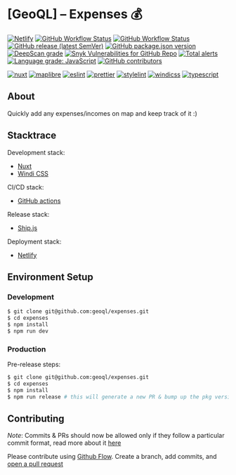 # [GeoQL] – Expenses 💰

<!-- Badges -->
[![Netlify](https://img.shields.io/netlify/369eaf30-6b2c-4f4a-9c6e-c78ce6d0693f?logo=netlify)](https://app.netlify.com/sites/map-my-expenses/deploys)
[![GitHub Workflow Status](https://img.shields.io/github/workflow/status/geoql/expenses/ci?logo=github-actions)](https://github.com/geoql/expenses/actions/workflows/ci.yml)
[![GitHub Workflow Status](https://img.shields.io/github/workflow/status/geoql/expenses/Ship%20js%20trigger?label=⛴%20Ship.js%20trigger)](https://github.com/geoql/expenses/actions/workflows/shipjs-trigger.yml)
[![GitHub release (latest SemVer)](https://img.shields.io/github/v/release/geoql/expenses?sort=semver&logo=github)](https://github.com/geoql/expenses/releases)
[![GitHub package.json version](https://img.shields.io/github/package-json/v/geoql/expenses)]((https://github.com/geoql/expenses/releases))
[![DeepScan grade](https://deepscan.io/api/teams/15032/projects/18650/branches/461082/badge/grade.svg)](https://deepscan.io/dashboard#view=project&tid=15032&pid=18650&bid=461082)
[![Snyk Vulnerabilities for GitHub Repo](https://img.shields.io/snyk/vulnerabilities/github/geoql/expenses)](https://snyk.io/test/github/geoql/expenses)
[![Total alerts](https://img.shields.io/lgtm/alerts/g/geoql/expenses.svg?logo=lgtm&logoWidth=18)](https://lgtm.com/projects/g/geoql/expenses/alerts/)
[![Language grade: JavaScript](https://img.shields.io/lgtm/grade/javascript/g/geoql/expenses.svg?logo=lgtm&logoWidth=18)](https://lgtm.com/projects/g/geoql/expenses/context:javascript)
[![GitHub contributors](https://img.shields.io/github/contributors/geoql/expenses)](https://github.com/geoql/expenses/graphs/contributors)

[![nuxt](https://img.shields.io/github/package-json/dependency-version/geoql/expenses/dev/nuxt3?logo=nuxt.js)](https://v3.nuxtjs.org/)
[![maplibre](https://img.shields.io/github/package-json/dependency-version/geoql/expenses/maplibre-gl?logo=mapbox)](https://maplibre.org/maplibre-gl-js-docs/api/)
[![eslint](https://img.shields.io/github/package-json/dependency-version/geoql/expenses/dev/eslint?logo=eslint)](https://eslint.org/)
[![prettier](https://img.shields.io/github/package-json/dependency-version/geoql/expenses/dev/prettier?logo=prettier)](https://prettier.io/)
[![stylelint](https://img.shields.io/github/package-json/dependency-version/geoql/expenses/dev/stylelint?logo=stylelint)](https://stylelint.io/)
[![windicss](https://img.shields.io/github/package-json/dependency-version/geoql/expenses/dev/nuxt-windicss?logo=windicss)](https://windicss.org/integrations/nuxt.html)
[![typescript](https://img.shields.io/github/package-json/dependency-version/geoql/expenses/dev/typescript?logo=TypeScript)](https://www.typescriptlang.org/)

## About
Quickly add any expenses/incomes on map and keep track of it :)

## Stacktrace 
Development stack:
- [Nuxt](https://typescript.nuxtjs.org/)
- [Windi CSS](https://windicss.org/)

CI/CD stack:
- [GitHub actions](./.github/workflows/ci.yml)

Release stack:
- [Ship.js](https://github.com/algolia/shipjs)

Deployment stack:
- [Netlify](./netlify.toml)

## Environment Setup
### Development 
```sh
$ git clone git@github.com:geoql/expenses.git
$ cd expenses
$ npm install
$ npm run dev
```

### Production 
Pre-release steps:
```sh
$ git clone git@github.com:geoql/expenses.git
$ cd expenses
$ npm install
$ npm run release # this will generate a new PR & bump up the pkg version
```

## Contributing 
_Note_: Commits & PRs should now be allowed only if they follow a particular commit format, read more about it [here](https://github.com/conventional-changelog/commitlint/tree/master/%40commitlint/config-conventional#type-enum)

Please contribute using [Github Flow](https://guides.github.com/introduction/flow/). Create a branch, add commits, and [open a pull request](https://github.com/geoql/expenses/compare)
